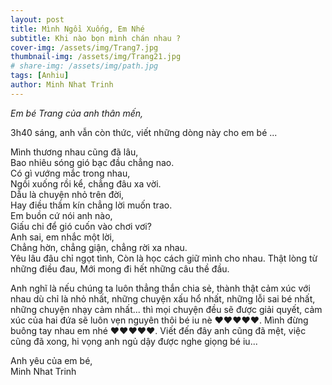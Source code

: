 ```yaml
---
layout: post
title: Mình Ngồi Xuống, Em Nhé
subtitle: Khi nào bọn mình chán nhau ?
cover-img: /assets/img/Trang7.jpg
thumbnail-img: /assets/img/Trang21.jpg
# share-img: /assets/img/path.jpg
tags: [Anhiu]
author: Minh Nhat Trinh
---
```

*Em bé Trang của anh thân mến,*

3h40 sáng, anh vẫn còn thức, viết những dòng này cho em bé ...

Mình thương nhau cũng đã lâu,  
Bao nhiêu sóng gió bạc đầu chẳng nao.  
Có gì vướng mắc trong nhau,  
Ngồi xuống rồi kể, chẳng đâu xa vời.  
Dẫu là chuyện nhỏ trên đời,  
Hay điều thầm kín chẳng lời muốn trao.  
Em buồn cứ nói anh nào,  
Giấu chi để gió cuốn vào chơi vơi?  
Anh sai, em nhắc một lời,  
Chẳng hờn, chẳng giận, chẳng rời xa nhau.  
Yêu lâu đâu chỉ ngọt tình,
Còn là học cách giữ mình cho nhau.
Thật lòng từ những điều đau,
Mới mong đi hết những câu thề đầu. 

Anh nghĩ là nếu chúng ta luôn thẳng thắn chia sẻ, thành thật cảm xúc với nhau dù chỉ là nhỏ nhất, những chuyện xấu hổ nhất, những lỗi sai bé nhất, những chuyện nhạy cảm nhất... thì mọi chuyện đều sẽ được giải quyết, cảm xúc của hai đứa sẽ luôn vẹn nguyên thôi bé iu nè ❤️❤️❤️❤️❤️. Mình đừng buông tay nhau em nhé ❤️❤️❤️❤️❤️. Viết đến đây anh cũng đã mệt, việc cũng đã xong, hi vọng anh ngủ dậy được nghe giọng bé iu...

Anh yêu của em bé,  
Minh Nhat Trinh
